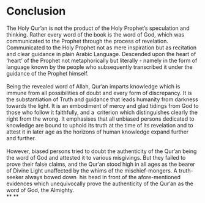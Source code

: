 Conclusion
==========

The Holy Qur’an is not the product of the Holy Prophet’s speculation and
thinking. Rather every word of the book is the word of God, which was
communicated to the Prophet through the process of revelation.
Communicated to the Holy Prophet not as mere inspiration but as
recitation and clear guidance in plain Arabic Language. Descended upon
the heart of ‘heart’ of the Prophet not metaphorically but literally -
namely in the form of language known by the people who subsequently
transcribed it under the guidance of the Prophet himself.             
    
 Being the revealed word of Allah, Qur’an imparts knowledge which is
immune from all possibilities of doubt and every form of discrepancy. It
is the substantiation of Truth and guidance that leads humanity from
darkness towards the light. It is an embodiment of mercy and glad
tidings from God to those who follow it faithfully, and a  criterion
which distinguishes clearly the right from the wrong. It emphasises that
all unbiased persons dedicated to knowledge are bound to uphold its
truth at the time of its revelation and to attest it in later age as the
horizons of human knowledge expand further and further.  
    
 However, biased persons tried to doubt the authenticity of the Qur’an
being the word of God and attested it to various misgivings. But they
failed to prove their false claims, and the Qur’an stood high in all
ages as the bearer of Divine Light unaffected by the whims of the
mischief-mongers. A truth-seeker always bowed down  his head in front of
the afore-mentioned evidences which unequivocally prove the authenticity
of the Qur’an as the word of God, the Almighty.  
** **


